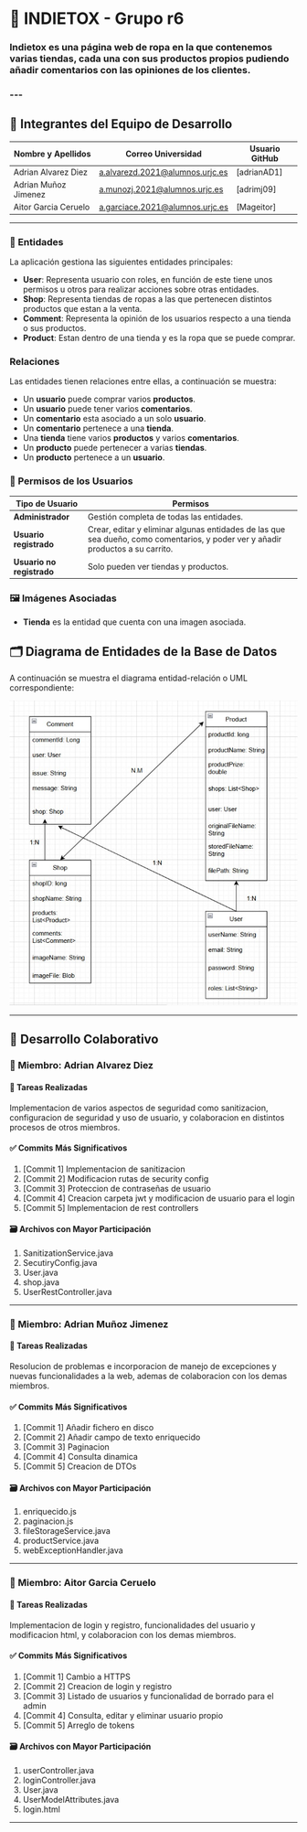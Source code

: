 # 📘 INDIETOX - Grupo r6

<h3>Indietox es una página web de ropa en la que contenemos varias tiendas, cada una con sus productos propios pudiendo añadir comentarios con las opiniones de los clientes.<h3>
---

## 👥 Integrantes del Equipo de Desarrollo

| Nombre y Apellidos   | Correo Universidad              | Usuario GitHub |
|----------------------|---------------------------------|----------------|
| Adrian Alvarez Diez  | a.alvarezd.2021@alumnos.urjc.es | [adrianAD1]    |
| Adrian Muñoz Jimenez | a.munozj.2021@alumnos.urjc.es   | [adrimj09]     |
| Aitor Garcia Ceruelo | a.garciace.2021@alumnos.urjc.es | [Mageitor]     |

---


### 📌 Entidades

La aplicación gestiona las siguientes entidades principales:

- **User**: Representa usuario con roles, en función de este tiene unos permisos u otros para realizar acciones sobre otras entidades.
- **Shop**: Representa tiendas de ropas a las que pertenecen distintos productos que estan a la venta.
- **Comment**: Representa la opinión de los usuarios respecto a una tienda o sus productos.
- **Product**: Estan dentro de una tienda y es la ropa que se puede comprar.

### Relaciones

Las entidades tienen relaciones entre ellas, a continuación se muestra:

- Un **usuario** puede comprar varios **productos**.
- Un **usuario** puede tener varios **comentarios**.
- Un **comentario** esta asociado a un solo **usuario**.
- Un **comentario** pertenece a una **tienda**.
- Una **tienda** tiene varios **productos** y varios **comentarios**.
- Un **producto** puede pertenecer a varias **tiendas**.
- Un **producto** pertenece a un **usuario**.


### 🔐 Permisos de los Usuarios

| Tipo de Usuario           | Permisos                                                                                                                        |
|---------------------------|---------------------------------------------------------------------------------------------------------------------------------|
| **Administrador**         | Gestión completa de todas las entidades.                                                                                        |
| **Usuario registrado**    | Crear, editar y eliminar algunas entidades de las que sea dueño, como comentarios, y poder ver y añadir productos a su carrito. | 
| **Usuario no registrado** | Solo pueden ver tiendas y productos.                                                                                            | 

### 🖼️ Imágenes Asociadas

- **Tienda** es la entidad que cuenta con una imagen asociada.


## 🗂️ Diagrama de Entidades de la Base de Datos

A continuación se muestra el diagrama entidad-relación o UML correspondiente:

![Diagrama ER](Entidades.jpg)


---

## 🤝 Desarrollo Colaborativo

### 👤 Miembro: Adrian Alvarez Diez

#### 📄 Tareas Realizadas

Implementacion de varios aspectos de seguridad como sanitizacion, configuracion de seguridad y uso de usuario, y colaboracion en distintos procesos de otros miembros.

#### ✅ Commits Más Significativos

1. [Commit 1] Implementacion de sanitizacion
2. [Commit 2] Modificacion rutas de security config
3. [Commit 3] Proteccion de contraseñas de usuario
4. [Commit 4] Creacion carpeta jwt y modificacion de usuario para el login
5. [Commit 5] Implementacion de rest controllers

#### 🗃️ Archivos con Mayor Participación

1. SanitizationService.java
2. SecutiryConfig.java
3. User.java
4. shop.java
5. UserRestController.java

---
### 👤 Miembro: Adrian Muñoz Jimenez

#### 📄 Tareas Realizadas
Resolucion de problemas e incorporacion de manejo de excepciones y nuevas funcionalidades a la web, ademas de colaboracion con los demas miembros.

#### ✅ Commits Más Significativos

1. [Commit 1] Añadir fichero en disco
2. [Commit 2] Añadir campo de texto enriquecido
3. [Commit 3] Paginacion
4. [Commit 4] Consulta dinamica
5. [Commit 5] Creacion de DTOs

#### 🗃️ Archivos con Mayor Participación

1. enriquecido.js
2. paginacion.js
3. fileStorageService.java
4. productService.java
5. webExceptionHandler.java


---
### 👤 Miembro: Aitor Garcia Ceruelo

#### 📄 Tareas Realizadas

Implementacion de login y registro, funcionalidades del usuario y modificacion html, y colaboracion con los demas miembros.

#### ✅ Commits Más Significativos

1. [Commit 1] Cambio a HTTPS
2. [Commit 2] Creacion de login y registro
3. [Commit 3] Listado de usuarios y funcionalidad de borrado para el admin
4. [Commit 4] Consulta, editar y eliminar usuario propio
5. [Commit 5] Arreglo de tokens

#### 🗃️ Archivos con Mayor Participación

1. userController.java
2. loginController.java
3. User.java
4. UserModelAttributes.java
5. login.html


---




